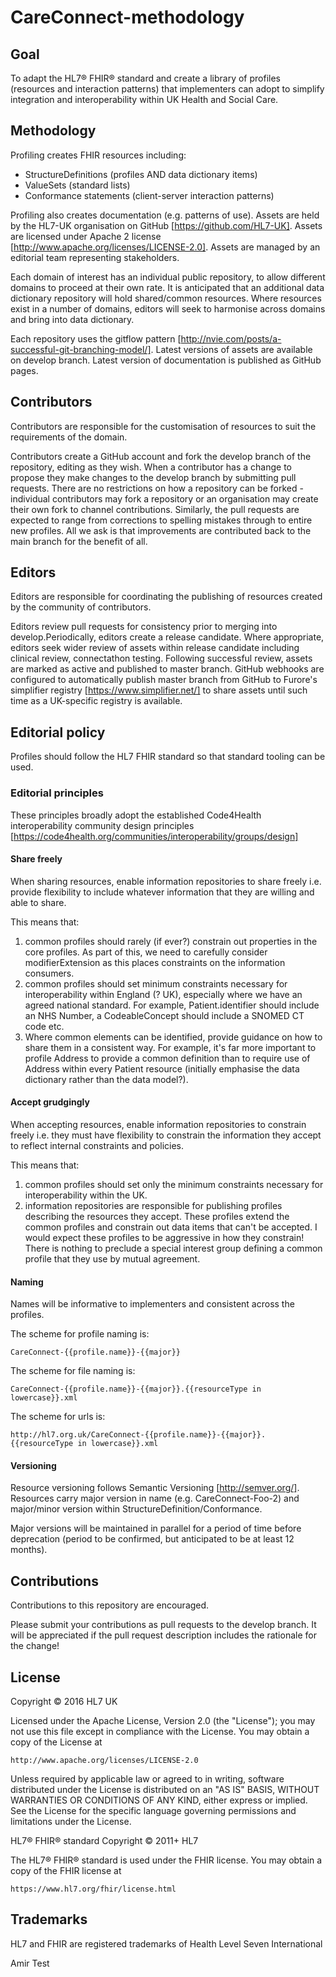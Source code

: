 # CareConnect-methodology

## Goal
To adapt the HL7® FHIR® standard and create a library of profiles (resources and interaction patterns) that implementers can adopt to simplify integration and interoperability within UK Health and Social Care.

## Methodology
Profiling creates FHIR resources including: 

- StructureDefinitions (profiles AND data dictionary items)
- ValueSets (standard lists)
- Conformance statements (client-server interaction patterns)

Profiling also creates documentation (e.g. patterns of use). Assets are held by the HL7-UK organisation on GitHub [https://github.com/HL7-UK]. Assets are licensed under Apache 2 license [http://www.apache.org/licenses/LICENSE-2.0]. Assets are managed by an editorial team representing stakeholders.

Each domain of interest has an individual public repository, to allow different domains to proceed at their own rate. It is anticipated that an additional data dictionary repository will hold shared/common resources. Where resources exist in a number of domains, editors will seek to harmonise across domains and bring into data dictionary.

Each repository uses the gitflow pattern [http://nvie.com/posts/a-successful-git-branching-model/]. Latest versions of assets are available on develop branch. Latest version of documentation is published as GitHub pages.

## Contributors
Contributors are responsible for the customisation of resources to suit the requirements of the domain.

Contributors create a GitHub account and fork the develop branch of the repository, editing as they wish. When a contributor has a change to propose they make changes to the develop branch by submitting pull requests. There are no restrictions on how a repository can be forked - individual contributors may fork a repository or an organisation may create their own fork to channel contributions. Similarly, the pull requests are expected to range from corrections to spelling mistakes through to entire new profiles. All we ask is that improvements are contributed back to the main branch for the benefit of all.

## Editors
Editors are responsible for coordinating the publishing of resources created by the community of contributors.

Editors review pull requests for consistency prior to merging into develop.Periodically, editors create a release candidate. Where appropriate, editors seek wider review of assets within release candidate including clinical review, connectathon testing. Following successful review, assets are marked as active and published to master branch. GitHub webhooks are configured to automatically publish master branch from GitHub to Furore's simplifier registry [https://www.simplifier.net/] to share  assets until such time as a UK-specific registry is available.

## Editorial policy
Profiles should follow the HL7 FHIR standard so that standard tooling can be used.

### Editorial principles
These principles broadly adopt the established Code4Health interoperability community design principles [https://code4health.org/communities/interoperability/groups/design]

#### Share freely
When sharing resources, enable information repositories to share freely i.e. provide flexibility to include whatever information that they are willing and able to share.

This means that:

1. common profiles should rarely (if ever?) constrain out properties in the core profiles. As part of this, we need to carefully consider modifierExtension as this places constraints on the information consumers.
2. common profiles should set minimum constraints necessary for interoperability within England (? UK), especially where we have an agreed national standard. For example, Patient.identifier should include an NHS Number, a CodeableConcept should include a SNOMED  CT code etc.
3. Where common elements can be identified, provide guidance on how to share them in a consistent way. For example, it's far more important to profile Address to provide a common definition than to require use of Address within every Patient resource (initially emphasise the data dictionary rather than the data model?).

#### Accept grudgingly
When accepting resources, enable information repositories to constrain freely i.e. they must have flexibility to constrain the information they accept to reflect internal constraints and policies.

This means that:

1. common profiles should set only the minimum constraints necessary for interoperability within the UK.
2. information repositories are responsible for publishing profiles describing the resources they accept. These profiles extend the common profiles and constrain out data items that can't be accepted. I would expect these profiles to be aggressive in how they constrain! There is nothing to preclude a special interest group defining a common profile that they use by mutual agreement.

#### Naming
Names will be informative to implementers and consistent across the profiles.

The scheme for profile naming is:

    CareConnect-{{profile.name}}-{{major}}

The scheme for file naming is:

    CareConnect-{{profile.name}}-{{major}}.{{resourceType in lowercase}}.xml
    
The scheme for urls is:

    http://hl7.org.uk/CareConnect-{{profile.name}}-{{major}}.{{resourceType in lowercase}}.xml

#### Versioning
Resource versioning follows Semantic Versioning [http://semver.org/]. Resources carry major version in name (e.g. CareConnect-Foo-2) and major/minor version within StructureDefinition/Conformance. 

Major versions will be maintained in parallel for a period of time before deprecation (period to be confirmed, but anticipated to be at least 12 months).

## Contributions
Contributions to this repository are encouraged.

Please submit your contributions as pull requests to the develop branch. It will be appreciated if the pull request description includes the rationale for the change!

## License
Copyright © 2016 HL7 UK

Licensed under the Apache License, Version 2.0 (the "License");
you may not use this file except in compliance with the License.
You may obtain a copy of the License at

    http://www.apache.org/licenses/LICENSE-2.0

Unless required by applicable law or agreed to in writing, software
distributed under the License is distributed on an "AS IS" BASIS,
WITHOUT WARRANTIES OR CONDITIONS OF ANY KIND, either express or implied.
See the License for the specific language governing permissions and
limitations under the License.

HL7® FHIR® standard Copyright © 2011+ HL7

The HL7® FHIR® standard is used under the FHIR license. You may obtain 
a copy of the FHIR license at

    https://www.hl7.org/fhir/license.html
    
## Trademarks
HL7 and FHIR are registered trademarks of Health Level Seven International

Amir Test
